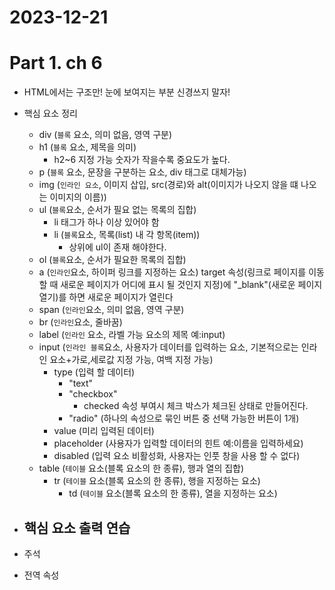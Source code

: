 # 2023-12-21
# Part 1. ch 6

- HTML에서는 구조만! 눈에 보여지는 부분 신경쓰지 말자!
- 핵심 요소 정리
  - div (`블록` 요소, 의미 없음, 영역 구분)
  - h1 (`블록` 요소, 제목을 의미)
    - h2~6 지정 가능 숫자가 작을수록 중요도가 높다.
  - p (`블록` 요소, 문장을 구분하는 요소, div 태그로 대체가능)
  - img (`인라인 요소`, 이미지 삽입, src(경로)와 alt(이미지가 나오지 않을 떄 나오는 이미지의 이름))
  - ul (`블록`요소, 순서가 필요 없는 목록의 집합)
    - li 태그가 하나 이상 있어야 함
    - li (`블록`요소, 목록(list) 내 각 항목(item))
      - 상위에 ul이 존재 해야한다.
  - ol (`블록`요소, 순서가 필요한 목록의 집합)
  - a (`인라인`요소, 하이퍼 링크를 지정하는 요소) target 속성(링크로 페이지를 이동할 때 새로운 페이지가 어디에 표시 될 것인지 지정)에 "_blank"(새로운 페이지 열기)를 하면 새로운 페이지가 열린다
  - span (`인라인`요소, 의미 없음, 영역 구분)
  - br (`인라인`요소, 줄바꿈)
  - label (`인라인` 요소, 라벨 가능 요소의 제목 예:input)
  - input (`인라인 블록`요소, 사용자가 데이터를 입력하는 요소, 기본적으로는 인라인 요소+가로,세로값 지정 가능, 여백 지정 가능)
    - type (입력 할 데이터)
      - "text"
      - "checkbox"
        - checked 속성 부여시 체크 박스가 체크된 상태로 만들어진다.
      - "radio" (하나의 속성으로 묶인 버튼 중 선택 가능한 버튼이 1개)
    - value (미리 입력된 데이터)
    - placeholder (사용자가 입력할 데이터의 힌트 예:이름을 입력하세요)
    - disabled (입력 요소 비활성화, 사용자는 인풋 창을 사용 할 수 없다)
  - table (`테이블` 요소(블록 요소의 한 종류), 행과 열의 집합)
    - tr (`테이블` 요소(블록 요소의 한 종류), 행을 지정하는 요소)
      - td (`테이블` 요소(블록 요소의 한 종류), 열을 지정하는 요소)

- 핵심 요소 출력 연습
  - 
- 주석
- 전역 속성
